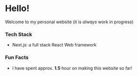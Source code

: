 # Hello! 

Welcome to my personal website (it is *always* work in progress)

### Tech Stack

- Next.js: a full stack React Web framework


### Fun Facts

- I have spent approx. **1.5** hour on making this website so far!
